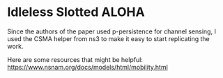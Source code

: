 # Idleless Slotted ALOHA

Since the authors of the paper used p-persistence for channel sensing, I used the CSMA helper from ns3 to make it easy to start replicating the work.  

Here are some resources that might be helpful:
https://www.nsnam.org/docs/models/html/mobility.html
